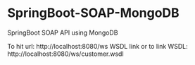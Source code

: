 # SpringBoot-SOAP-MongoDB
SpringBoot SOAP API using MongoDB


To hit url: http://localhost:8080/ws
WSDL link or to link WSDL: http://localhost:8080/ws/customer.wsdl
